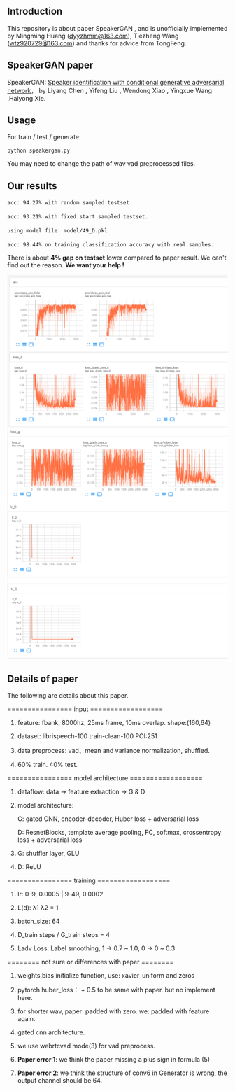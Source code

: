 ## Introduction ##

This repository is about paper SpeakerGAN , and is unofficially implemented by Mingming Huang (dyyzhmm@163.com), Tiezheng Wang (wtz920729@163.com) and thanks for advice from TongFeng.

## SpeakerGAN paper ##

SpeakerGAN: [Speaker identification with conditional generative adversarial network](https://www.researchgate.net/publication/344057150_SpeakerGAN_Speaker_Identification_with_Conditional_Generative_Adversarial_Network)， by Liyang Chen , Yifeng Liu , Wendong Xiao , Yingxue Wang ,Haiyong Xie.

## Usage ##
For train / test / generate: 

	python speakergan.py
    
You may need to change the path of wav vad preprocessed files.
    
## Our results ##

	acc: 94.27% with random sampled testset. 

	acc: 93.21% with fixed start sampled testset.

	using model file: model/49_D.pkl
    
    acc: 98.44% on training classification accuracy with real samples.

There is about **4% gap on testset** lower compared to paper result.    We can't find out the reason. **We want your help !**

![Alt accuracy](logs/acc.png)    
![Alt loss_d_loss_g](logs/loss.png)   
![Alt learning_rate](logs/lr.png)   
    
## Details of paper ##

The following are details about this paper.

================ input ==================

1. feature: fbank, 8000hz, 25ms frame, 10ms overlap. shape:(160,64)

2. dataset: librispeech-100 train-clean-100  POI:251

3. data preprocess:  vad、mean and variance normalization, shuffled.

4. 60% train. 40% test.


================ model architecture ==================

1. dataflow: data -> feature extraction -> G & D

2. model architecture:

      G: gated CNN, encoder-decoder, Huber loss + adversarial loss
   
      D: ResnetBlocks, template average pooling, FC, softmax, crossentropy loss + adversarial loss

3. G: shuffler layer, GLU

4. D: ReLU


================ training ==================

1. lr: 0-9, 0.0005 | 9-49, 0.0002

2. L(d): λ1 λ2 = 1

3. batch_size: 64

4. D_train steps / G_train steps = 4

5. Ladv Loss: Label smoothing, 1 -> 0.7 ~ 1.0, 0 -> 0 ~ 0.3


======== not sure or differences with paper ========

1. weights,bias initialize function, use: xavier_uniform and zeros

2. pytorch huber_loss： + 0.5 to be same with paper.  but no implement here.

3. for shorter wav, paper: padded with zero. we: padded with feature again.

4. gated cnn architecture.

5. we use webrtcvad mode(3) for vad preprocess.

6. **Paper error 1**: we think the paper missing a plus sign in formula (5)

7. **Paper error 2**: we think the structure of conv6 in Generator is wrong, the output channel should be 64.



